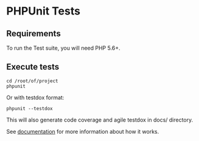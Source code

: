 # PHPUnit Tests

## Requirements

To run the Test suite, you will need PHP 5.6+.


## Execute tests

    cd /root/of/project
    phpunit

Or with testdox format:

    phpunit --testdox


This will also generate code coverage and agile testdox in docs/ directory.


See [documentation](--coverage-text=coverage.txt) for more information about
how it works.
